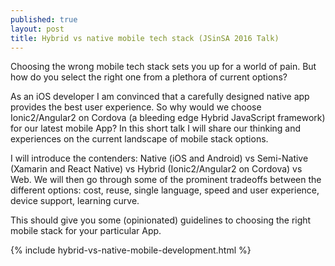 ```yaml
---
published: true
layout: post
title: Hybrid vs native mobile tech stack (JSinSA 2016 Talk)
---
```

Choosing the wrong mobile tech stack sets you up for a world of pain. But how do you select the right one from a plethora of current options? 

As an iOS developer I am convinced that a carefully designed native app provides the best user experience. So why would we choose Ionic2/Angular2 on Cordova (a bleeding edge Hybrid JavaScript framework) for our latest mobile App? In this short talk I will share our thinking and experiences on the current landscape of mobile stack options. 

I will introduce the contenders: Native (iOS and Android) vs Semi-Native (Xamarin and React Native) vs Hybrid (Ionic2/Angular2 on Cordova) vs Web. We will then go through some of the prominent tradeoffs between the different options: cost, reuse, single language, speed and user experience, device support, learning curve. 

This should give you some (opinionated) guidelines to choosing the right mobile stack for your particular App.

{% include hybrid-vs-native-mobile-development.html %}
